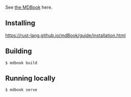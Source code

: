 See [the MDBook](https://walquis.github.io/react-study-book/) here.

## Installing

https://rust-lang.github.io/mdBook/guide/installation.html

## Building
```
$ mdbook build
```

## Running locally
```
$ mdbook serve
```
